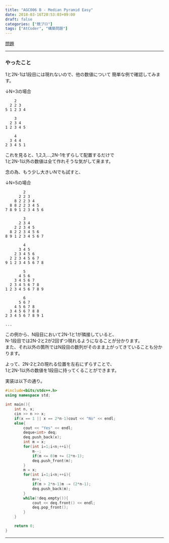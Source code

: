 ```yaml
---
title: "AGC006 B - Median Pyramid Easy"
date: 2018-03-16T20:53:03+09:00
draft: false
categories: ["競プロ"]
tags: ["AtCoder", "構築問題"]
---
```


[問題](https://beta.atcoder.jp/contests/agc006/tasks/agc006_b)

<!--more-->

* * *

### やったこと

1と2N-1は1段目には現れないので、他の数値について
簡単な例で確認してみます。

↓N=3の場合

        2
      2 2 3
    5 1 2 3 4

        3
      2 3 4
    1 2 3 4 5

        4
      3 4 4
    2 3 4 5 1

これを見ると、1,2,3,...,2N-1をずらして配置するだけで  
1と2N-1以外の数値は全て作れそうな気がして来ます。

念の為、もう少し大きいNでも試すと、

↓N=5の場合

            2
          2 2 3
        8 2 2 3 4
      8 8 2 2 3 4 5
    7 8 9 1 2 3 4 5 6

            3
          2 3 4
        2 2 3 4 5
      8 2 2 3 4 5 6
    8 9 1 2 3 4 5 6 7

            4
          3 4 5
        2 3 4 5 6
      2 2 3 4 5 6 7
    9 1 2 3 4 5 6 7 8

            5
          4 5 6
        3 4 5 6 7
      2 3 4 5 6 7 8
    1 2 3 4 5 6 7 8 9

            6
          5 6 7
        4 5 6 7 8
      3 4 5 6 7 8 8
    2 3 4 5 6 7 8 9 1

    ...

この例から、N段目において2N-1と1が隣接していると、  
N-1段目では2N-2と2が2回ずつ現れるようになることが分かります。  
また、それ以外の箇所ではN段目の数列がそのまま上がってきていることも分かります。  

よって、2N-2と2の現れる位置を左右にずらすことで、  
1と2N-1以外の数値を1段目に持ってくることができます。

実装は以下の通り。

```C++
#include<bits/stdc++.h>
using namespace std;

int main(){
    int n, x;
    cin >> n >> x;
    if(x == 1 || x == 2*n-1)cout << "No" << endl;
    else{
        cout << "Yes" << endl;
        deque<int> deq;
        deq.push_back(x);
        int m = x;
        for(int i=1;i<n;++i){
            m--;
            if(m <= 0)m += (2*n-1);
            deq.push_front(m);
        }
        m = x;
        for(int i=1;i<n;++i){
            m++;
            if(m > 2*n-1)m -= (2*n-1);
            deq.push_back(m);
        }
        while(!deq.empty()){
            cout << deq.front() << endl;
            deq.pop_front();
        }
    }

    return 0;
}
```

* * *

